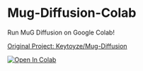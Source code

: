 # Mug-Diffusion-Colab

Run MuG Diffusion on Google Colab!

[Original Project: Keytoyze/Mug-Diffusion](https://github.com/Keytoyze/Mug-Diffusion)

<a href="https://colab.research.google.com/github/ARM64V7A/Mug-Diffusion-Colab/blob/main/Mug_Diffusion.ipynb" target="_parent"><img src="https://colab.research.google.com/assets/colab-badge.svg" alt="Open In Colab"/></a>
